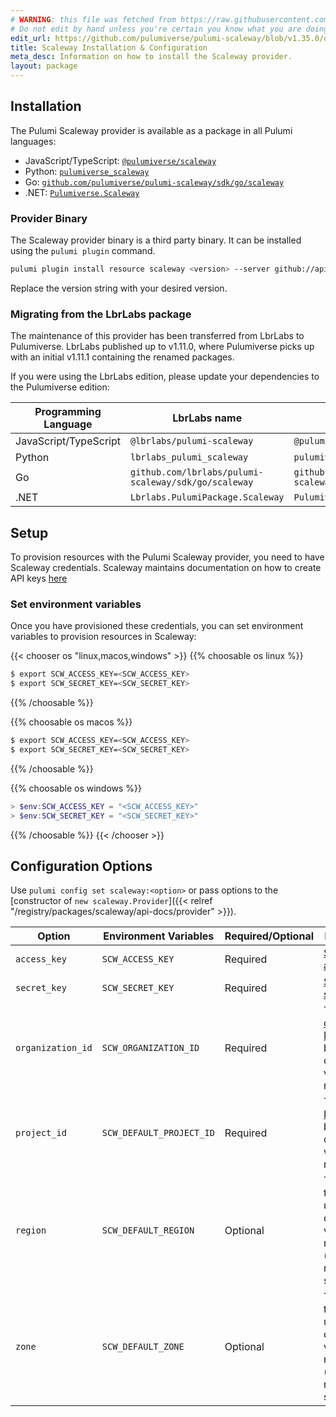 ```yaml
---
# WARNING: this file was fetched from https://raw.githubusercontent.com/pulumiverse/pulumi-scaleway/v1.35.0/docs/installation-configuration.md
# Do not edit by hand unless you're certain you know what you are doing!
edit_url: https://github.com/pulumiverse/pulumi-scaleway/blob/v1.35.0/docs/installation-configuration.md
title: Scaleway Installation & Configuration
meta_desc: Information on how to install the Scaleway provider.
layout: package
---
```


## Installation

The Pulumi Scaleway provider is available as a package in all Pulumi languages:

* JavaScript/TypeScript: [`@pulumiverse/scaleway`](https://www.npmjs.com/package/@pulumiverse/pulumi-scaleway)
* Python: [`pulumiverse_scaleway`](https://pypi.org/project/pulumiverse-scaleway/)
* Go: [`github.com/pulumiverse/pulumi-scaleway/sdk/go/scaleway`](https://pkg.go.dev/github.com/pulumiverse/pulumi-scaleway/sdk)
* .NET: [`Pulumiverse.Scaleway`](https://www.nuget.org/packages/Pulumiverse.Scaleway)

### Provider Binary

The Scaleway provider binary is a third party binary. It can be installed using the `pulumi plugin` command.

```bash
pulumi plugin install resource scaleway <version> --server github://api.github.com/pulumiverse
```

Replace the version string with your desired version.

### Migrating from the LbrLabs package

The maintenance of this provider has been transferred from LbrLabs to Pulumiverse.
LbrLabs published up to v1.11.0, where Pulumiverse picks up with an initial v1.11.1
containing the renamed packages.

If you were using the LbrLabs edition, please update your dependencies to the
Pulumiverse edition:

| Programming Language | LbrLabs name | Pulumiverse name |
| -- | -- | -- |
| JavaScript/TypeScript | `@lbrlabs/pulumi-scaleway` | `@pulumiverse/scaleway` |
| Python | `lbrlabs_pulumi_scaleway` | `pulumiverse_scaleway` |
| Go | `github.com/lbrlabs/pulumi-scaleway/sdk/go/scaleway` | `github.com/pulumiverse/pulumi-scaleway/sdk/go/scaleway` |
| .NET | `Lbrlabs.PulumiPackage.Scaleway` | `Pulumiverse.Scaleway` |

## Setup

To provision resources with the Pulumi Scaleway provider, you need to have Scaleway credentials. Scaleway maintains documentation on how to create API keys [here](https://www.scaleway.com/en/docs/console/my-project/how-to/generate-api-key/)

### Set environment variables

Once you have provisioned these credentials, you can set environment variables to provision resources in Scaleway:

{{< chooser os "linux,macos,windows" >}}
{{% choosable os linux %}}

```bash
$ export SCW_ACCESS_KEY=<SCW_ACCESS_KEY>
$ export SCW_SECRET_KEY=<SCW_SECRET_KEY>
```

{{% /choosable %}}

{{% choosable os macos %}}

```bash
$ export SCW_ACCESS_KEY=<SCW_ACCESS_KEY>
$ export SCW_SECRET_KEY=<SCW_SECRET_KEY>
```

{{% /choosable %}}

{{% choosable os windows %}}

```powershell
> $env:SCW_ACCESS_KEY = "<SCW_ACCESS_KEY>"
> $env:SCW_SECRET_KEY = "<SCW_SECRET_KEY>"
```

{{% /choosable %}}
{{< /chooser >}}

## Configuration Options

Use `pulumi config set scaleway:<option>` or pass options to the [constructor of `new scaleway.Provider`]({{< relref "/registry/packages/scaleway/api-docs/provider" >}}).

| Option | Environment Variables | Required/Optional | Description |
|-----|------|------|----|
| `access_key`| `SCW_ACCESS_KEY` | Required | [Scaleway access key](https://console.scaleway.com/project/credentials) |
| `secret_key`| `SCW_SECRET_KEY` | Required | [Scaleway secret key](https://console.scaleway.com/project/credentials) |
| `organization_id` | `SCW_ORGANIZATION_ID` | Required | The [organization ID](https://console.scaleway.com/organization) that will be used as default value for all resources. |
| `project_id` | `SCW_DEFAULT_PROJECT_ID` | Required | The [project ID](https://console.scaleway.com/project/settings) that will be used as default value for all resources. |
| `region` | `SCW_DEFAULT_REGION` | Optional | The [region](https://registry.terraform.io/providers/scaleway/scaleway/latest/guides/regions_and_zones#regions) that will be used as default value for all resources. (`fr-par` if none specified) |
| `zone` | `SCW_DEFAULT_ZONE` | Optional | The [zone](https://registry.terraform.io/providers/scaleway/scaleway/latest/guides/regions_and_zones#zones) that will be used as default value for all resources. (`fr-par-1` if none specified)
